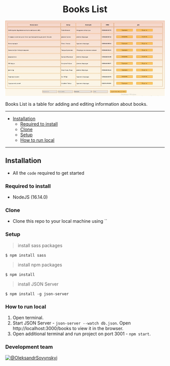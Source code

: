 <h1 align="center">Books List</h1>

<a href="#"><img src="./table.jpg" title="logo" alt=""></a>


Books List is a table for adding and editing information about books.


---
- [Installation](#installation)
  - [Required to install](#Required-to-install)
  - [Clone](#Clone)
  - [Setup](#Setup)
  - [How to run local](#How-to-run-local)

---

## Installation

- All the `code` required to get started

### Required to install

- NodeJS (16.14.0)

### Clone

- Clone this repo to your local machine using ``

### Setup

> install sass packages

```shell
$ npm install sass
```

> install npm packages

```shell
$ npm install
```

> install JSON Server

```shell
$ npm install -g json-server
```

### How to run local

1. Open terminal.
2. Start JSON Server - `json-server --watch db.json`. Open http://localhost:3000/books to view it in the browser.
3. Open additional terminal and run project on port 3001 - `npm start`.



### Development team

[![@OleksandrSovynskyi](https://avatars.githubusercontent.com/u/88284589?s=100&v=4)](https://github.com/OleksandrSovynskyi)

